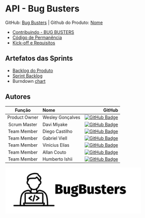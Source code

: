 # API - Bug Busters

GitHub: [Bug Busters](https://github.com/Bug-Busters-F/Busters.git) | Github do Produto: [Nome](https://github.com/Bug-Busters-F/)

- [Contribuindo - BUG BUSTERS](../CONTRIBUTING.md)
- [Código de Permanência](../CODE_OF_CONDUCT.md)
- [Kick-off e Requisitos](./Produto.md)

## Artefatos das Sprints

- [Backlog do Produto]()
- [Sprint Backlog](https://bugbustersf.atlassian.net/)
- Burndown [chart](https://bugbustersf.atlassian.net/)

## Autores

|    Função     | Nome             |                                                                                                                                               GitHub |
| :-----------: | :--------------- | ---------------------------------------------------------------------------------------------------------------------------------------------------: |
| Product Owner  | Wesley Gonçalves |      [![GitHub Badge](https://img.shields.io/badge/GitHub-111217?style=flat-square&logo=github&logoColor=white)](https://github.com/WesleyGoncalves) |
|  Scrum Master  | Davi Miyake      |            [![GitHub Badge](https://img.shields.io/badge/GitHub-111217?style=flat-square&logo=github&logoColor=white)](https://github.com/DaviMBDev) |
|  Team Member  | Diego Castilho   |             [![GitHub Badge](https://img.shields.io/badge/GitHub-111217?style=flat-square&logo=github&logoColor=white)](https://github.com/DigoCast) |
|  Team Member  | Gabriel Viell    | [![GitHub Badge](https://img.shields.io/badge/GitHub-111217?style=flat-square&logo=github&logoColor=white)](https://github.com/GabrielViellCastilho) |
|  Team Member  | Vinicius Elias   |            [![GitHub Badge](https://img.shields.io/badge/GitHub-111217?style=flat-square&logo=github&logoColor=white)](https://github.com/ViniElias) |
|  Team Member  | Allan Couto      |           [![GitHub Badge](https://img.shields.io/badge/GitHub-111217?style=flat-square&logo=github&logoColor=white)](https://github.com/allancouto) |
| Team Member | Humberto Ishii | [![GitHub Badge](https://img.shields.io/badge/GitHub-111217?style=flat-square&logo=github&logoColor=white)](https://github.com/HumbertoIshii) |

![Bug Busters](../assets/bug-busters-logo-black.jpg)
